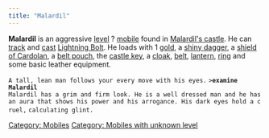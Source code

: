 ```yaml
---
title: "Malardil"
---
```


**Malardil** is an aggressive [level](level "wikilink") ?
[mobile](mobile "wikilink") found in [Malardil's
castle](Malardil's_castle "wikilink"). He can [track](track "wikilink")
and [cast](cast "wikilink") [Lightning Bolt](Lightning_Bolt "wikilink").
He loads with 1 [gold](gold "wikilink"), a [shiny
dagger](shiny_dagger "wikilink"), a [shield of
Cardolan](shield_of_Cardolan "wikilink"), a [belt
pouch](belt_pouch "wikilink"), the [castle key](castle_key "wikilink"),
a [cloak](cloak "wikilink"), [belt](belt "wikilink"),
[lantern](lantern "wikilink"), [ring](ring "wikilink") and some basic
leather equipment.

`A tall, lean man follows your every move with his eyes.`
`>`**`examine Malardil`**
`Malardil has a grim and firm look. He is a well dressed man and he has`
`an aura that shows his power and his arrogance. His dark eyes hold a cruel,`
`calculating glint.`

[Category: Mobiles](Category:_Mobiles "wikilink") [Category: Mobiles
with unknown level](Category:_Mobiles_with_unknown_level "wikilink")